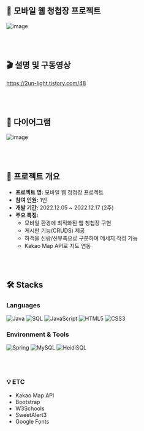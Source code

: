 ## 💌 모바일 웹 청첩장 프로젝트  
![image](https://user-images.githubusercontent.com/82020828/222174082-1bca036f-b8f5-4a00-a043-fbcfb8f87675.png)

<br><br>

## 🎬 설명 및 구동영상  
https://2un-light.tistory.com/48

<br><br>

## 🧭 다이어그램
![image](https://user-images.githubusercontent.com/82020828/222169244-ba69ab50-ede3-484f-bafe-4242bca62256.png)

<br><br>

## 📌 프로젝트 개요
- **프로젝트 명:** 모바일 웹 청첩장 프로젝트  
- **참여 인원:** 1인  
- **개발 기간:** 2022.12.05 ~ 2022.12.17 (2주)  
- **주요 특징:**  
  - 모바일 환경에 최적화된 웹 청첩장 구현  
  - 게시판 기능(CRUDS) 제공  
  - 하객을 신랑/신부측으로 구분하여 메세지 작성 가능  
  - Kakao Map API로 지도 연동


<br><br>


## 🛠️ Stacks
### Languages  
![Java](https://img.shields.io/badge/Java-007396?style=for-the-badge&logo=java&logoColor=white)
![SQL](https://img.shields.io/badge/SQL-4479A1?style=for-the-badge&logo=mysql&logoColor=white)
![JavaScript](https://img.shields.io/badge/JavaScript-F7DF1E?style=for-the-badge&logo=javascript&logoColor=black)
![HTML5](https://img.shields.io/badge/HTML5-E34F26?style=for-the-badge&logo=html5&logoColor=white)
![CSS3](https://img.shields.io/badge/CSS3-1572B6?style=for-the-badge&logo=css3&logoColor=white)

### Environment & Tools  
![Spring](https://img.shields.io/badge/Spring-6DB33F?style=for-the-badge&logo=spring&logoColor=white)
![MySQL](https://img.shields.io/badge/MySQL-4479A1?style=for-the-badge&logo=mysql&logoColor=white)
![HeidiSQL](https://img.shields.io/badge/HeidiSQL-003545?style=for-the-badge&logoColor=white)

<br><br>

### 💡 ETC
- Kakao Map API  
- Bootstrap  
- W3Schools  
- SweetAlert3  
- Google Fonts
